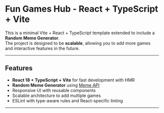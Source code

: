 # Fun Games Hub - React + TypeScript + Vite

This is a minimal Vite + React + TypeScript template extended to include a **Random Meme Generator**.  
The project is designed to be **scalable**, allowing you to add more games and interactive features in the future.

---

## Features

- **React 18 + TypeScript + Vite** for fast development with HMR
- **Random Meme Generator** using [Meme API](https://meme-api.com/gimme)
- Responsive UI with reusable components
- Scalable architecture to add multiple games
- ESLint with type-aware rules and React-specific linting

---